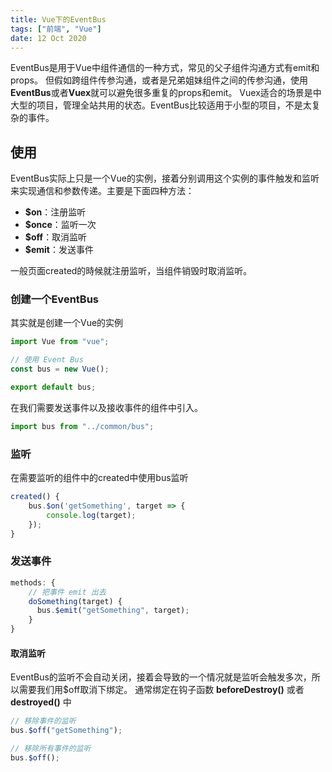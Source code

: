 ```yaml
---
title: Vue下的EventBus
tags: ["前端", "Vue"]
date: 12 Oct 2020
---
```


EventBus是用于Vue中组件通信的一种方式，常见的父子组件沟通方式有emit和props。
但假如跨组件传参沟通，或者是兄弟姐妹组件之间的传参沟通，使用**EventBus**或者**Vuex**就可以避免很多重复的props和emit。
Vuex适合的场景是中大型的项目，管理全站共用的状态。EventBus比较适用于小型的项目，不是太复杂的事件。

<!-- more -->

## 使用

EventBus实际上只是一个Vue的实例，接着分别调用这个实例的事件触发和监听来实现通信和参数传递。主要是下面四种方法：

- **$on**：注册监听
- **$once**：监听一次
- **$off**：取消监听
- **$emit**：发送事件

一般页面created的時候就注册监听，当组件销毁时取消监听。

### 创建一个EventBus

其实就是创建一个Vue的实例

```js
import Vue from "vue";

// 使用 Event Bus
const bus = new Vue();

export default bus;
```

在我们需要发送事件以及接收事件的组件中引入。

```js
import bus from "../common/bus";
```

### 监听

在需要监听的组件中的created中使用bus监听

```js
created() {
    bus.$on('getSomething', target => {
        console.log(target);
    });
}
```

### 发送事件

```js
methods: {
    // 把事件 emit 出去
    doSomething(target) {
      bus.$emit("getSomething", target);
    }
}
```

#### 取消监听

EventBus的监听不会自动关闭，接着会导致的一个情况就是监听会触发多次，所以需要我们用$off取消下绑定。
通常绑定在钩子函数 **beforeDestroy()** 或者 **destroyed()** 中

```js
// 移除事件的监听
bus.$off("getSomething");

// 移除所有事件的监听
bus.$off();
```
